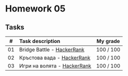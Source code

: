 # Homework 05

## Tasks
| # | Task description | My grade |
| - | :--------------- | :-------: |
| 01 | Bridge Battle - [HackerRank](https://www.hackerrank.com/contests/sda-hw-5-2023/challenges/bridge-battle-1) | 100 / 100 |
| 02 | Кръстова вада - [HackerRank](https://www.hackerrank.com/contests/sda-hw-5-2023/challenges/krastova-vada) | 100 / 100 |
| 03 | Игри на волята - [HackerRank](https://www.hackerrank.com/contests/sda-hw-5-2023/challenges/challenge-3105) | 100 / 100 |
